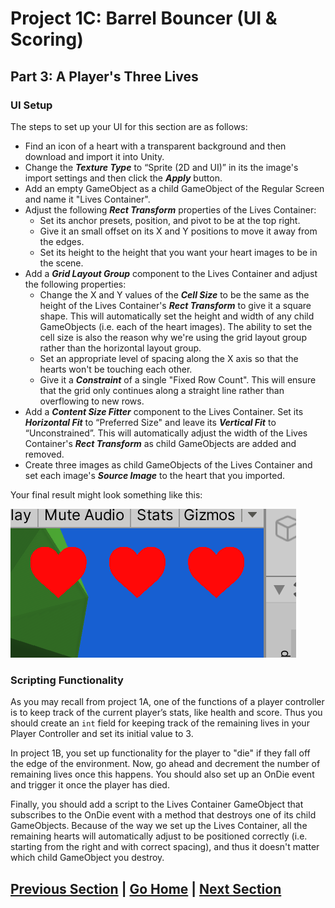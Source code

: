 # Project 1C: Barrel Bouncer (UI & Scoring)

## Part 3: A Player's Three Lives

### UI Setup

The steps to set up your UI for this section are as follows:

- Find an icon of a heart with a transparent background and then download and import it into Unity.
- Change the _**Texture Type**_ to “Sprite (2D and UI)” in its the image's import settings and then click the _**Apply**_ button.
- Add an empty GameObject as a child GameObject of the Regular Screen and name it "Lives Container".
- Adjust the following _**Rect Transform**_ properties of the Lives Container:
  - Set its anchor presets, position, and pivot to be at the top right.
  - Give it an small offset on its X and Y positions to move it away from the edges.
  - Set its height to the height that you want your heart images to be in the scene.
- Add a _**Grid Layout Group**_ component to the Lives Container and adjust the following properties:
  - Change the X and Y values of the _**Cell Size**_ to be the same as the height of the Lives Container's _**Rect Transform**_ to give it a square shape. This will automatically set the height and width of any child GameObjects (i.e. each of the heart images). The ability to set the cell size is also the reason why we're using the grid layout group rather than the horizontal layout group.
  - Set an appropriate level of spacing along the X axis so that the hearts won't be touching each other.
  - Give it a _**Constraint**_ of a single "Fixed Row Count". This will ensure that the grid only continues along a straight line rather than overflowing to new rows.
- Add a _**Content Size Fitter**_ component to the Lives Container. Set its _**Horizontal Fit**_ to “Preferred Size" and leave its _**Vertical Fit**_ to “Unconstrained”. This will automatically adjust the width of the Lives Container's _**Rect Transform**_ as child GameObjects are added and removed.
- Create three images as child GameObjects of the Lives Container and set each image's _**Source Image**_ to the heart that you imported.

Your final result might look something like this:

![Image showing 3 lives in upper right corner](images/lives.png)

### Scripting Functionality

As you may recall from project 1A, one of the functions of a player controller is to keep track of the current player’s stats, like health and score. Thus you should create an `int` field for keeping track of the remaining lives in your Player Controller and set its initial value to 3.

In project 1B, you set up functionality for the player to "die" if they fall off the edge of the environment. Now, go ahead and decrement the number of remaining lives once this happens. You should also set up an OnDie event and trigger it once the player has died.

Finally, you should add a script to the Lives Container GameObject that subscribes to the OnDie event with a method that destroys one of its child GameObjects. Because of the way we set up the Lives Container, all the remaining hearts will automatically adjust to be positioned correctly (i.e. starting from the right and with correct spacing), and thus it doesn't matter which child GameObject you destroy.

## [Previous Section](../ui-overview) | [Go Home](..) | [Next Section](../scoring)
